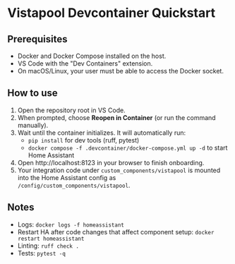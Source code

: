 # Vistapool Devcontainer Quickstart

## Prerequisites

- Docker and Docker Compose installed on the host.
- VS Code with the "Dev Containers" extension.
- On macOS/Linux, your user must be able to access the Docker socket.

## How to use

1. Open the repository root in VS Code.
2. When prompted, choose **Reopen in Container** (or run the command manually).
3. Wait until the container initializes. It will automatically run:
   - `pip install` for dev tools (ruff, pytest)
   - `docker compose -f .devcontainer/docker-compose.yml up -d` to start Home Assistant
4. Open http://localhost:8123 in your browser to finish onboarding.
5. Your integration code under `custom_components/vistapool` is mounted into the Home Assistant config as `/config/custom_components/vistapool`.

## Notes

- Logs: `docker logs -f homeassistant`
- Restart HA after code changes that affect component setup: `docker restart homeassistant`
- Linting: `ruff check .`
- Tests: `pytest -q`
